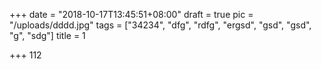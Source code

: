 +++
date = "2018-10-17T13:45:51+08:00"
draft = true
pic = "/uploads/dddd.jpg"
tags = ["34234", "dfg", "rdfg", "ergsd", "gsd", "gsd", "g", "sdg"]
title = 1

+++
112